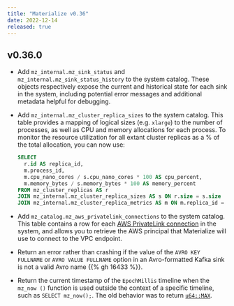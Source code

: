 ```yaml
---
title: "Materialize v0.36"
date: 2022-12-14
released: true
---
```


## v0.36.0

* Add `mz_internal.mz_sink_status` and `mz_internal.mz_sink_status_history`
  to the system catalog. These objects respectively expose the current and
  historical state for each sink in the system, including potential error
  messages and additional metadata helpful for debugging.

* Add `mz_internal.mz_cluster_replica_sizes` to the system catalog. This table
  provides a mapping of logical sizes (e.g. `xlarge`) to the number of
  processes, as well as CPU and memory allocations for each process. To monitor
  the resource utilization for all extant cluster replicas as a % of the total
  allocation, you can now use:

  ```sql
  SELECT
    r.id AS replica_id,
    m.process_id,
    m.cpu_nano_cores / s.cpu_nano_cores * 100 AS cpu_percent,
    m.memory_bytes / s.memory_bytes * 100 AS memory_percent
  FROM mz_cluster_replicas AS r
  JOIN mz_internal.mz_cluster_replica_sizes AS s ON r.size = s.size
  JOIN mz_internal.mz_cluster_replica_metrics AS m ON m.replica_id = r.id;
  ```

* Add `mz_catalog.mz_aws_privatelink_connections` to the system catalog. This
  table contains a row for each [AWS PrivateLink connection](/sql/create-connection/#aws-privatelink)
  in the system, and allows you to retrieve the AWS principal that
  Materialize will use to connect to the VPC endpoint.

* Return an error rather than crashing if the value of the `AVRO KEY FULLNAME`
  or `AVRO VALUE FULLNAME` option in an Avro-formatted Kafka sink is not a
  valid Avro name {{% gh 16433 %}}.

* Return the current timestamp of the `EpochMillis` timeline when the `mz_now
  ()` function is used outside the context of a specific timeline, such as
  `SELECT mz_now();`. The old behavior was to return [`u64::MAX`](https://doc.rust-lang.org/std/primitive.u64.html#associatedconstant.MAX).
